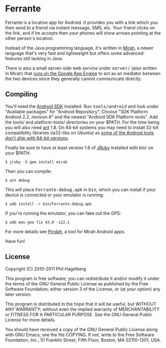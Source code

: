 # Ferrante

Ferrante is a locative app for Android. It provides you with a link
which you then send to a friend via instant message, SMS, etc. Your
friend clicks on the link, and if he accepts then your phones will
show arrows pointing at the other person's location.

Instead of the Java programming language, it's written in
[Mirah](http://mirah.org), a newer language that's very fast and
lightweight but offers some advanced features still lacking in Java.

There is also a small server-side web service under <tt>server/</tt>
(also written in Mirah) that
[runs on the Google App Engine](http://ferrante-della-griva.appspot.com)
to act as an mediator between the two devices since they generally
cannot communicate directly.

## Compiling

You'll need the [Android SDK](http://d.android.com/sdk/)
installed. Run <tt>tools/android</tt> and look under "Available
packages" for "Android Repository". Choose "SDK Platform Android 2.2,
revision 8" and the newest "Android SDK Platform-tools". Add the
tools/ and platform-tools/ directories on your $PATH.  For the time
being you will also need [ant](http://ant.apache.org) 1.8. On 64-bit
systems you may need to install 32-bit compatibility libraries
(ia32-libs on Ubuntu) as
[some of the Android tools don't ship with 64-bit versions](http://code.google.com/p/android/issues/detail?id=14439).

Finally be sure to have at least version 1.6 of
[JRuby](http://jruby.org) installed with bin/ on your $PATH.

    $ jruby -S gem install mirah

Then you can compile:

    $ ant debug

This will place <tt>Ferrante-debug.apk</tt> in <tt>bin</tt>, which you
can install if your device is connected or your emulator is running:

    $ adb install -r bin/Ferrante-debug.apk

If you're running the emulator, you can fake out the GPS:

    $ adb emu geo fix 43.0 -122.1

For more details see [Pindah](http://github.com/technomancy/pindah), a
tool for Mirah Android apps.

Have fun!

## License

Copyright (C) 2010-2011 Phil Hagelberg

This program is free software; you can redistribute it and/or
modify it under the terms of the GNU General Public License
as published by the Free Software Foundation; either version 3
of the License, or (at your option) any later version.

This program is distributed in the hope that it will be useful,
but WITHOUT ANY WARRANTY; without even the implied warranty of
MERCHANTABILITY or FITNESS FOR A PARTICULAR PURPOSE.  See the
GNU General Public License for more details.

You should have received a copy of the GNU General Public License
along with GNU Emacs; see the file COPYING.  If not, write to the
Free Software Foundation, Inc., 51 Franklin Street, Fifth Floor,
Boston, MA 02110-1301, USA.

